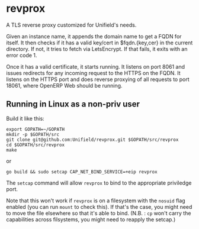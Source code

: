 # revprox

A TLS reverse proxy customized for Unifield's needs.

Given an instance name, it appends the domain name to get a FQDN for
itself. It then checks if it has a valid key/cert in $fqdn.{key,cer}
in the current directory. If not, it tries to fetch via LetsEncrypt.
If that fails, it exits with an error code 1.

Once it has a valid certificate, it starts running. It listens on port
8061 and issues redirects for any incoming request to the HTTPS on
the FQDN. It listens on the HTTPS port and does reverse proxying of all
requests to port 18061, where OpenERP Web should be running.

## Running in Linux as a non-priv user

Build it like this:
```
export GOPATH=~/GOPATH
mkdir -p $GOPATH/src
git clone git@github.com:Unifield/revprox.git $GOPATH/src/revprox
cd $GOPATH/src/revprox
make

```

or

```
go build && sudo setcap CAP_NET_BIND_SERVICE=+eip revprox
```

The `setcap` command will allow `revprox` to bind to the appropriate priviledge port. 

Note that this won't work if `revprox` is on a filesystem with the `nosuid` flag enabled (you can run `mount` to check this). If that's the case, you might need to move the file elsewhere so that it's able to bind. (N.B. : `cp` won't carry the capabilities across filsystems, you might need to reapply the setcap.)

